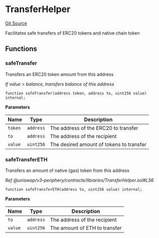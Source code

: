 # TransferHelper
[Git Source](https://github.com/MarginalProtocol/v1-core/blob/4dcf410464dd1b73aaabe9fa06bd3450c672d3b9/contracts/libraries/TransferHelper.sol)

Facilitates safe transfers of ERC20 tokens and native chain token


## Functions
### safeTransfer

Transfers an ERC20 token amount from this address

*If value > balance, transfers balance of this address*


```solidity
function safeTransfer(address token, address to, uint256 value) internal;
```
**Parameters**

|Name|Type|Description|
|----|----|-----------|
|`token`|`address`|The address of the ERC20 to transfer|
|`to`|`address`|The address of the recipient|
|`value`|`uint256`|The desired amount of tokens to transfer|


### safeTransferETH

Transfers an amount of native (gas) token from this address

*Ref @uniswap/v3-periphery/contracts/libraries/TransferHelper.sol#L56*


```solidity
function safeTransferETH(address to, uint256 value) internal;
```
**Parameters**

|Name|Type|Description|
|----|----|-----------|
|`to`|`address`|The address of the recipient|
|`value`|`uint256`|The amount of ETH to transfer|


